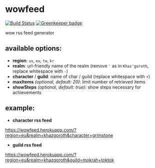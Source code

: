 wowfeed
========

[![Build Status](https://secure.travis-ci.org/rejas/wowfeed.png?branch=master)](https://travis-ci.org/rejas/wowfeed) [![Greenkeeper badge](https://badges.greenkeeper.io/rejas/wowfeed.svg)](https://greenkeeper.io/)

wow rss feed generator

available options:
------------------

- **region**: `us`, `eu`, `tw`, `kr`
- **realm**: url-friendly name of the realm (remove `'` as in `Khaz'goroth`, replace whitespace with `-`)
- **character** / **guild**: name of char / guild (replace whitespace with `+`)
- **maxItems** *(optional, default: 20)*: limit number of retrieved items
- **showSteps** *(optional, default: true)*: show steps necessary for achievements

example:
-------

- **character rss feed**

https://wowfeed.herokuapp.com/?region=eu&realm=khazgoroth&character=grimstone

- **guild rss feed**

https://wowfeed.herokuapp.com/?region=eu&realm=khazgoroth&guild=mokrah+toktok
